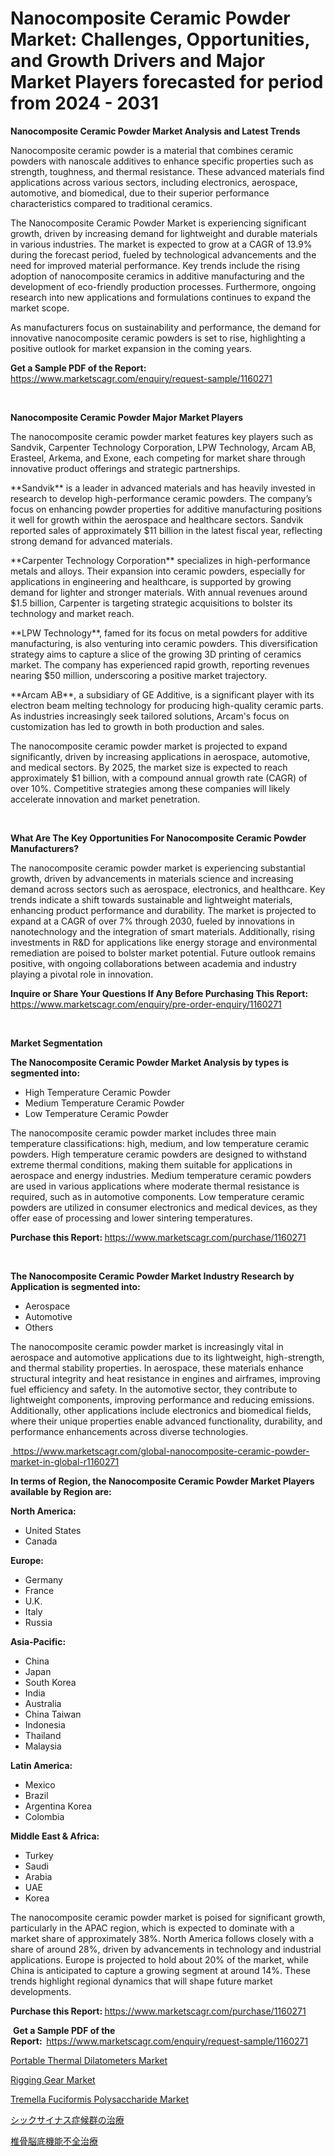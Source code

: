 <p><h1>Nanocomposite Ceramic Powder Market: Challenges, Opportunities, and Growth Drivers and Major Market Players forecasted for period from 2024 - 2031</h1></p><p><strong>Nanocomposite Ceramic Powder Market Analysis and Latest Trends</strong></p>
<p><p>Nanocomposite ceramic powder is a material that combines ceramic powders with nanoscale additives to enhance specific properties such as strength, toughness, and thermal resistance. These advanced materials find applications across various sectors, including electronics, aerospace, automotive, and biomedical, due to their superior performance characteristics compared to traditional ceramics.</p><p>The Nanocomposite Ceramic Powder Market is experiencing significant growth, driven by increasing demand for lightweight and durable materials in various industries. The market is expected to grow at a CAGR of 13.9% during the forecast period, fueled by technological advancements and the need for improved material performance. Key trends include the rising adoption of nanocomposite ceramics in additive manufacturing and the development of eco-friendly production processes. Furthermore, ongoing research into new applications and formulations continues to expand the market scope. </p><p>As manufacturers focus on sustainability and performance, the demand for innovative nanocomposite ceramic powders is set to rise, highlighting a positive outlook for market expansion in the coming years.</p></p>
<p><strong>Get a Sample PDF of the Report:&nbsp;</strong> <a href="https://www.marketscagr.com/enquiry/request-sample/1160271">https://www.marketscagr.com/enquiry/request-sample/1160271</a></p>
<p>&nbsp;</p>
<p><strong>Nanocomposite Ceramic Powder Major Market Players</strong></p>
<p><p>The nanocomposite ceramic powder market features key players such as Sandvik, Carpenter Technology Corporation, LPW Technology, Arcam AB, Erasteel, Arkema, and Exone, each competing for market share through innovative product offerings and strategic partnerships.</p><p>**Sandvik** is a leader in advanced materials and has heavily invested in research to develop high-performance ceramic powders. The company’s focus on enhancing powder properties for additive manufacturing positions it well for growth within the aerospace and healthcare sectors. Sandvik reported sales of approximately $11 billion in the latest fiscal year, reflecting strong demand for advanced materials.</p><p>**Carpenter Technology Corporation** specializes in high-performance metals and alloys. Their expansion into ceramic powders, especially for applications in engineering and healthcare, is supported by growing demand for lighter and stronger materials. With annual revenues around $1.5 billion, Carpenter is targeting strategic acquisitions to bolster its technology and market reach.</p><p>**LPW Technology**, famed for its focus on metal powders for additive manufacturing, is also venturing into ceramic powders. This diversification strategy aims to capture a slice of the growing 3D printing of ceramics market. The company has experienced rapid growth, reporting revenues nearing $50 million, underscoring a positive market trajectory.</p><p>**Arcam AB**, a subsidiary of GE Additive, is a significant player with its electron beam melting technology for producing high-quality ceramic parts. As industries increasingly seek tailored solutions, Arcam's focus on customization has led to growth in both production and sales. </p><p>The nanocomposite ceramic powder market is projected to expand significantly, driven by increasing applications in aerospace, automotive, and medical sectors. By 2025, the market size is expected to reach approximately $1 billion, with a compound annual growth rate (CAGR) of over 10%. Competitive strategies among these companies will likely accelerate innovation and market penetration.</p></p>
<p>&nbsp;</p>
<p><strong>What Are The Key Opportunities For Nanocomposite Ceramic Powder Manufacturers?</strong></p>
<p><p>The nanocomposite ceramic powder market is experiencing substantial growth, driven by advancements in materials science and increasing demand across sectors such as aerospace, electronics, and healthcare. Key trends indicate a shift towards sustainable and lightweight materials, enhancing product performance and durability. The market is projected to expand at a CAGR of over 7% through 2030, fueled by innovations in nanotechnology and the integration of smart materials. Additionally, rising investments in R&D for applications like energy storage and environmental remediation are poised to bolster market potential. Future outlook remains positive, with ongoing collaborations between academia and industry playing a pivotal role in innovation.</p></p>
<p><strong>Inquire or Share Your Questions If Any Before Purchasing This Report:</strong> <a href="https://www.marketscagr.com/enquiry/pre-order-enquiry/1160271">https://www.marketscagr.com/enquiry/pre-order-enquiry/1160271</a></p>
<p>&nbsp;</p>
<p><strong>Market Segmentation</strong></p>
<p><strong>The Nanocomposite Ceramic Powder Market Analysis by types is segmented into:</strong></p>
<p><ul><li>High Temperature Ceramic Powder</li><li>Medium Temperature Ceramic Powder</li><li>Low Temperature Ceramic Powder</li></ul></p>
<p><p>The nanocomposite ceramic powder market includes three main temperature classifications: high, medium, and low temperature ceramic powders. High temperature ceramic powders are designed to withstand extreme thermal conditions, making them suitable for applications in aerospace and energy industries. Medium temperature ceramic powders are used in various applications where moderate thermal resistance is required, such as in automotive components. Low temperature ceramic powders are utilized in consumer electronics and medical devices, as they offer ease of processing and lower sintering temperatures.</p></p>
<p><strong>Purchase this Report:&nbsp;</strong><a href="https://www.marketscagr.com/purchase/1160271">https://www.marketscagr.com/purchase/1160271</a></p>
<p>&nbsp;</p>
<p><strong>The Nanocomposite Ceramic Powder Market Industry Research by Application is segmented into:</strong></p>
<p><ul><li>Aerospace</li><li>Automotive</li><li>Others</li></ul></p>
<p><p>The nanocomposite ceramic powder market is increasingly vital in aerospace and automotive applications due to its lightweight, high-strength, and thermal stability properties. In aerospace, these materials enhance structural integrity and heat resistance in engines and airframes, improving fuel efficiency and safety. In the automotive sector, they contribute to lightweight components, improving performance and reducing emissions. Additionally, other applications include electronics and biomedical fields, where their unique properties enable advanced functionality, durability, and performance enhancements across diverse technologies.</p></p>
<p><a href="https://www.marketscagr.com/global-nanocomposite-ceramic-powder-market-in-global-r1160271">&nbsp;https://www.marketscagr.com/global-nanocomposite-ceramic-powder-market-in-global-r1160271</a></p>
<p><strong>In terms of Region, the Nanocomposite Ceramic Powder Market Players available by Region are:</strong></p>
<p>
    <p> <strong> North America: </strong>
        <ul>
            <li>United States</li>
            <li>Canada</li>
        </ul>
        </p> 
    <p> <strong> Europe: </strong>
        <ul>
            <li>Germany</li>
            <li>France</li>
            <li>U.K.</li>
            <li>Italy</li>
            <li>Russia</li>
        </ul>
        </p> 
    <p> <strong> Asia-Pacific: </strong>
        <ul>
            <li>China</li>
            <li>Japan</li>
            <li>South Korea</li>
            <li>India</li>
            <li>Australia</li>
            <li>China Taiwan</li>
            <li>Indonesia</li>
            <li>Thailand</li>
            <li>Malaysia</li>
        </ul>
        </p> 
    <p> <strong> Latin America: </strong>
        <ul>
            <li>Mexico</li>
            <li>Brazil</li>
            <li>Argentina Korea</li>
            <li>Colombia</li>
        </ul>
        </p> 
    <p> <strong> Middle East & Africa: </strong>
        <ul>
            <li>Turkey</li>
            <li>Saudi</li>
            <li>Arabia</li>
            <li>UAE</li>
            <li>Korea</li>
        </ul>
    </p>
    </p>
<p><p>The nanocomposite ceramic powder market is poised for significant growth, particularly in the APAC region, which is expected to dominate with a market share of approximately 38%. North America follows closely with a share of around 28%, driven by advancements in technology and industrial applications. Europe is projected to hold about 20% of the market, while China is anticipated to capture a growing segment at around 14%. These trends highlight regional dynamics that will shape future market developments.</p></p>
<p><strong>Purchase this Report: </strong><a href="https://www.marketscagr.com/purchase/1160271">https://www.marketscagr.com/purchase/1160271</a></p>
<p>&nbsp;<strong>Get a Sample PDF of the Report:&nbsp;&nbsp;</strong><a href="https://www.marketscagr.com/enquiry/request-sample/1160271">https://www.marketscagr.com/enquiry/request-sample/1160271</a></p>
<p><strong></strong></p>
<p><p><a href="https://github.com/Krish2023na/Market-Research-Report-List-6/blob/main/portable-thermal-dilatometers-market.md">Portable Thermal Dilatometers Market</a></p><p><a href="https://www.linkedin.com/pulse/rigging-gear-market-forecasts-trends-impact-analysis-2024-qhxjc?trackingId=JCwYZIUxStOp4dtdwOuOJw%3D%3D">Rigging Gear Market</a></p><p><a href="https://issuu.com/reportprime-2/docs/tremella-fuciformis-polysaccharide-_8b3e7e12da3807">Tremella Fuciformis Polysaccharide Market</a></p><p><a href="https://medium.com/@alfredoziemann/sick-sinus-syndrome-treatment-market-%E3%81%AE%E3%82%B0%E3%83%AD%E3%83%BC%E3%83%90%E3%83%AB%E5%B8%82%E5%A0%B4%E6%A6%82%E8%A6%81%E3%81%AF-%E4%B8%96%E7%95%8C%E3%81%8A%E3%82%88%E3%81%B3%E4%B8%BB%E8%A6%81%E5%B8%82%E5%A0%B4%E3%81%AB%E3%81%8A%E3%81%91%E3%82%8B%E6%A5%AD%E7%95%8C%E3%81%AB%E5%BD%B1%E9%9F%BF%E3%82%92%E4%B8%8E%E3%81%88%E3%82%8B%E4%B8%BB%E8%A6%81%E3%81%AA%E3%83%88%E3%83%AC%E3%83%B3%E3%83%89%E3%81%AB%E3%81%A4%E3%81%84%E3%81%A6-%E7%8B%AC%E8%87%AA%E3%81%AE%E8%A6%96%E7%82%B9%E3%82%92%E6%8F%90%E4%BE%9B%E3%81%97%E3%81%BE%E3%81%99-fbec45e17ccb">シックサイナス症候群の治療</a></p><p><a href="https://medium.com/@alfredoziemann/vertebrobasilar-insufficiency-treatment-4a94b1ac089c">椎骨脳底機能不全治療</a></p></p>